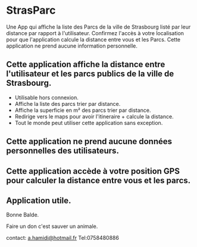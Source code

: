 # StrasParc
Une App qui affiche la liste des Parcs de la ville de Strasbourg listé par leur distance par rapport à l'utilisateur. 
Confirmez l'accès à votre localisation pour que l'application calcule la distance entre vous et les Parcs.
Cette application ne prend aucune information personnelle.

## Cette application affiche la distance entre l'utilisateur et les parcs publics de la ville de Strasbourg.

* Utilisable hors connexion.
* Affiche la liste des parcs trier par distance.
* Affiche la superficie en m² des parcs trier par distance.
* Redirige vers le maps pour avoir l'itineraire +  calcule la distance.
* Tout le monde peut utiliser cette application sans exception.

## Cette application ne prend aucune données personnelles des utilisateurs.
## Cette application accède à votre position GPS pour calculer la distance entre vous et les parcs.
## Application utile.

Bonne Balde.

Faire un don c'est sauver un animale. 

contact: a.hamidi@hotmail.fr
Tel:0758480886

